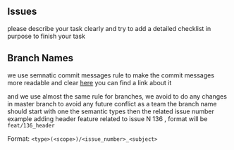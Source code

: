 ## Issues

please describe your task clearly and try to add a detailed checklist in purpose to finish your task

## Branch Names

we use semnatic commit messages rule to make the commit messages more readable and clear
[here](https://gist.github.com/joshbuchea/6f47e86d2510bce28f8e7f42ae84c716) you can find a link about it

and we use almost the same rule for branches, we avoid to do any changes in master branch to avoid any future conflict as a team
the branch name should start with one the semantic types then the related issue number
example adding header feature related to issue N 136 , format will be `feat/136_header`

Format: `<type>(<scope>)/<issue_number>_<subject>`
